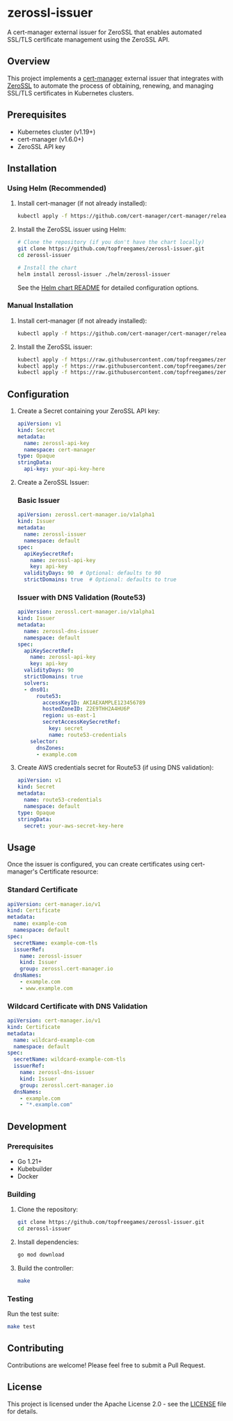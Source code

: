 # zerossl-issuer

A cert-manager external issuer for ZeroSSL that enables automated SSL/TLS certificate management using the ZeroSSL API.

## Overview

This project implements a [cert-manager](https://cert-manager.io) external issuer that integrates with [ZeroSSL](https://zerossl.com) to automate the process of obtaining, renewing, and managing SSL/TLS certificates in Kubernetes clusters.

## Prerequisites

- Kubernetes cluster (v1.19+)
- cert-manager (v1.6.0+)
- ZeroSSL API key

## Installation

### Using Helm (Recommended)

1. Install cert-manager (if not already installed):
   ```bash
   kubectl apply -f https://github.com/cert-manager/cert-manager/releases/latest/download/cert-manager.yaml
   ```

2. Install the ZeroSSL issuer using Helm:
   ```bash
   # Clone the repository (if you don't have the chart locally)
   git clone https://github.com/topfreegames/zerossl-issuer.git
   cd zerossl-issuer
   
   # Install the chart
   helm install zerossl-issuer ./helm/zerossl-issuer
   ```

   See the [Helm chart README](./helm/zerossl-issuer/README.md) for detailed configuration options.

### Manual Installation

1. Install cert-manager (if not already installed):
   ```bash
   kubectl apply -f https://github.com/cert-manager/cert-manager/releases/latest/download/cert-manager.yaml
   ```

2. Install the ZeroSSL issuer:
   ```bash
   kubectl apply -f https://raw.githubusercontent.com/topfreegames/zerossl-issuer/main/config/crd/bases/zerossl.cert-manager.io_issuers.yaml
   kubectl apply -f https://raw.githubusercontent.com/topfreegames/zerossl-issuer/main/config/crd/bases/zerossl.cert-manager.io_challenges.yaml
   kubectl apply -f https://raw.githubusercontent.com/topfreegames/zerossl-issuer/main/config/manager/manager.yaml
   ```

## Configuration

1. Create a Secret containing your ZeroSSL API key:
   ```yaml
   apiVersion: v1
   kind: Secret
   metadata:
     name: zerossl-api-key
     namespace: cert-manager
   type: Opaque
   stringData:
     api-key: your-api-key-here
   ```

2. Create a ZeroSSL Issuer:

   ### Basic Issuer
   ```yaml
   apiVersion: zerossl.cert-manager.io/v1alpha1
   kind: Issuer
   metadata:
     name: zerossl-issuer
     namespace: default
   spec:
     apiKeySecretRef:
       name: zerossl-api-key
       key: api-key
     validityDays: 90  # Optional: defaults to 90
     strictDomains: true  # Optional: defaults to true
   ```

   ### Issuer with DNS Validation (Route53)
   ```yaml
   apiVersion: zerossl.cert-manager.io/v1alpha1
   kind: Issuer
   metadata:
     name: zerossl-dns-issuer
     namespace: default
   spec:
     apiKeySecretRef:
       name: zerossl-api-key
       key: api-key
     validityDays: 90
     strictDomains: true
     solvers:
     - dns01:
         route53:
           accessKeyID: AKIAEXAMPLE123456789
           hostedZoneID: Z2E9THH2A4HU6P
           region: us-east-1
           secretAccessKeySecretRef:
             key: secret
             name: route53-credentials
       selector:
         dnsZones:
         - example.com
   ```

3. Create AWS credentials secret for Route53 (if using DNS validation):
   ```yaml
   apiVersion: v1
   kind: Secret
   metadata:
     name: route53-credentials
     namespace: default
   type: Opaque
   stringData:
     secret: your-aws-secret-key-here
   ```

## Usage

Once the issuer is configured, you can create certificates using cert-manager's Certificate resource:

### Standard Certificate
```yaml
apiVersion: cert-manager.io/v1
kind: Certificate
metadata:
  name: example-com
  namespace: default
spec:
  secretName: example-com-tls
  issuerRef:
    name: zerossl-issuer
    kind: Issuer
    group: zerossl.cert-manager.io
  dnsNames:
    - example.com
    - www.example.com
```

### Wildcard Certificate with DNS Validation
```yaml
apiVersion: cert-manager.io/v1
kind: Certificate
metadata:
  name: wildcard-example-com
  namespace: default
spec:
  secretName: wildcard-example-com-tls
  issuerRef:
    name: zerossl-dns-issuer
    kind: Issuer
    group: zerossl.cert-manager.io
  dnsNames:
    - example.com
    - "*.example.com"
```

## Development

### Prerequisites

- Go 1.21+
- Kubebuilder
- Docker

### Building

1. Clone the repository:
   ```bash
   git clone https://github.com/topfreegames/zerossl-issuer.git
   cd zerossl-issuer
   ```

2. Install dependencies:
   ```bash
   go mod download
   ```

3. Build the controller:
   ```bash
   make
   ```

### Testing

Run the test suite:
```bash
make test
```

## Contributing

Contributions are welcome! Please feel free to submit a Pull Request.

## License

This project is licensed under the Apache License 2.0 - see the [LICENSE](LICENSE) file for details.
